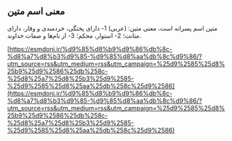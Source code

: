 ## معنی اسم متین


متین اسم پسرانه است، معنی متین: (عربی) 1- دارای پختگی، خردمندی و وقار، دارای متانت؛ 2- استوار، محکم؛ 3- از نام‌ها و صفات خداوند.

[https://esmdoni.ir/%d9%85%d8%b9%d9%86%db%8c-%d8%a7%d8%b3%d9%85-%d9%85%d8%aa%db%8c%d9%86/?utm_source=rss&utm_medium=rss&utm_campaign=%25d9%2585%25d8%25b9%25d9%2586%25db%258c-%25d8%25a7%25d8%25b3%25d9%2585-%25d9%2585%25d8%25aa%25db%258c%25d9%2586](https://esmdoni.ir/%d9%85%d8%b9%d9%86%db%8c-%d8%a7%d8%b3%d9%85-%d9%85%d8%aa%db%8c%d9%86/?utm_source=rss&utm_medium=rss&utm_campaign=%25d9%2585%25d8%25b9%25d9%2586%25db%258c-%25d8%25a7%25d8%25b3%25d9%2585-%25d9%2585%25d8%25aa%25db%258c%25d9%2586) 